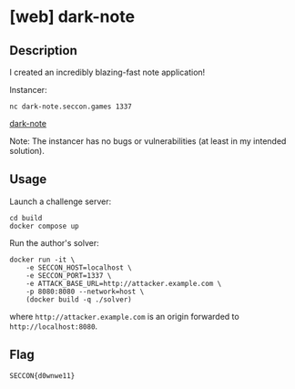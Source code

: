 # [web] dark-note

## Description

I created an incredibly blazing-fast note application!

Instancer:
```
nc dark-note.seccon.games 1337
```

[dark-note](files/dark-note)

Note: The instancer has no bugs or vulnerabilities (at least in my intended solution).

## Usage

Launch a challenge server:

```
cd build
docker compose up
```

Run the author's solver:

```
docker run -it \
    -e SECCON_HOST=localhost \
    -e SECCON_PORT=1337 \
    -e ATTACK_BASE_URL=http://attacker.example.com \
    -p 8080:8080 --network=host \
    (docker build -q ./solver)
```

where `http://attacker.example.com` is an origin forwarded to `http://localhost:8080`.

## Flag

```
SECCON{d0wnwe11}
```
